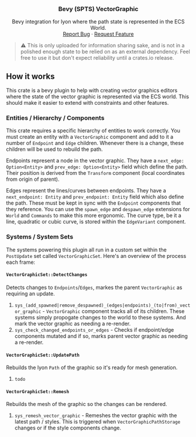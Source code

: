 <!-- Improved compatibility of back to top link: See: https://github.com/othneildrew/Best-README-Template/pull/73 -->
<a name="readme-top"></a>
<!--
*** Thanks for checking out the Best-README-Template. If you have a suggestion
*** that would make this better, please fork the repo and create a pull request
*** or simply open an issue with the tag "enhancement".
*** Don't forget to give the project a star!
*** Thanks again! Now go create something AMAZING! :D
-->
<!-- PROJECT LOGO -->
<br />
<div align="center">
  <h3 align="center">Bevy (SPTS) VectorGraphic</h3>

  <p align="center">
    Bevy integration for lyon where the path state is represented in the ECS World.
    <!-- <br /> -->
    <!-- <a href="https://github.com/othneildrew/Best-README-Template"><strong>Explore the docs »</strong></a> -->
    <!-- <br /> -->
    <br />
    <a href="https://github.com/sanspointes/bevy-wasm-api/issues">Report Bug</a>
    ·
    <a href="https://github.com/sanspointesbevy-wasm-api/issues">Request Feature</a>
  </p>
</div>

> :warning: This is only uploaded for information sharing sake, and is not in a polished enough state to be relied
> on as an external dependency.  Feel free to use it but don't expect reliability until a crates.io release.

## How it works

This crate is a bevy plugin to help with creating vector graphics editors where the state of 
the vector graphic is represented via the ECS world.  This should make it easier to extend with constraints and other features.

### Entities / Hierarchy / Components

This crate requires a specific hierarchy of entities to work correctly.  You must create an entity with a `VectorGraphic` component
and add to it a number of `Endpoint` and `Edge` children.  Whenever there is a change, these children will be used to rebuild the path.

Endpoints represent a node in the vector graphic.  They have a `next_edge: Option<Entity>` and `prev_edge: Option<Entity>` field
which define the path.  Their position is derived from the `Transform` component (local coordinates from origin of parent).

Edges represent the lines/curves between endpoints.  They have a `next_endpoint: Entity` and `prev_endpoint: Entity` field 
which also define the path.  These must be kept in sync with the `Endpoint` components that they reference.  You can use 
the `spawn_edge` and `despawn_edge` extensions for `World` and `Commands` to make this more ergonomic.
The curve type, be it a line, quadratic or cubic curve, is stored within the `EdgeVariant` component.

### Systems / System Sets

The systems powering this plugin all run in a custom set within the `PostUpdate` set called `VectorGraphicSet`.
Here's an overview of the process each frame:

#### `VectorGraphicSet::DetectChanges` 

Detects changes to `Endpoints`/`Edges`, markes the parent `VectorGraphic` as requiring an update. 

1. `sys_(add_spawned|remove_despawned)_(edges|endpoints)_(to|from)_vector_graphic` - `VectorGraphic` component tracks all of its children.
These systems simply propogate changes to the world to these systems.  And mark the vector graphic as needing a re-render.
2. `sys_check_changed_endpoints_or_edges` - Checks if endpoint/edge components mutated and if so, marks parent vector graphic as needing a re-render.

#### `VectorGraphicSet::UpdatePath`

Rebuilds the lyon `Path` of the graphic so it's ready for mesh generation.

1. `todo`

#### `VectorGraphicSet::Remesh`

Rebuilds the mesh of the graphic so the changes can be rendered.

1. `sys_remesh_vector_graphic` - Remeshes the vector graphic with the latest path / styles.  This is triggered when `VectorGraphicPathStorage` changes or if the style components change. 




